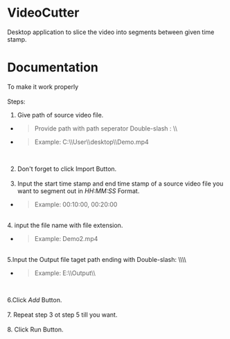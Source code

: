 # VideoCutter
Desktop application to slice the video into segments between given time stamp.

# Documentation 
To make it work properly </br> </br>
Steps: 
1. Give path of source video file. </br>

- >Provide path with path seperator Double-slash : \\\

- > Example: C:\\\\User\\\\desktop\\\\Demo.mp4 
</br>

2. Don't forget to click Import Button.  </br> </br>
3. Input the start time stamp and end time stamp of a source video file you want to segment out in *HH:MM:SS* Format. </br>
- >Example: 00:10:00, 00:20:00</br>
</br>
4. input the file name with file extension. </br>

- >Example: Demo2.mp4
</br>
5.Input the Output file taget path ending with Double-slash: \\\\ </br>

- >Example: E:\\\\Output\\\\
</br>

6.Click *Add* Button. </br>
</br>
7. Repeat step 3 ot step 5 till you want. </br>
</br>
8. Click Run Button.</br>



